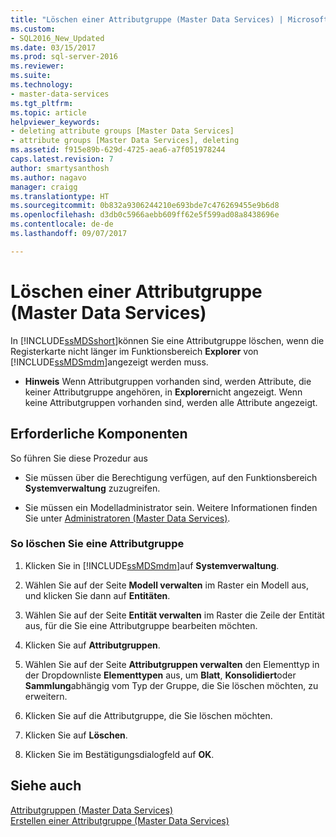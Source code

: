 ```yaml
---
title: "Löschen einer Attributgruppe (Master Data Services) | Microsoft-Dokumentation"
ms.custom:
- SQL2016_New_Updated
ms.date: 03/15/2017
ms.prod: sql-server-2016
ms.reviewer: 
ms.suite: 
ms.technology:
- master-data-services
ms.tgt_pltfrm: 
ms.topic: article
helpviewer_keywords:
- deleting attribute groups [Master Data Services]
- attribute groups [Master Data Services], deleting
ms.assetid: f915e89b-629d-4725-aea6-a7f051978244
caps.latest.revision: 7
author: smartysanthosh
ms.author: nagavo
manager: craigg
ms.translationtype: HT
ms.sourcegitcommit: 0b832a9306244210e693bde7c476269455e9b6d8
ms.openlocfilehash: d3db0c5966aebb609ff62e5f599ad08a8438696e
ms.contentlocale: de-de
ms.lasthandoff: 09/07/2017

---
```

# <a name="delete-an-attribute-group-master-data-services"></a>Löschen einer Attributgruppe (Master Data Services)
  In [!INCLUDE[ssMDSshort](../includes/ssmdsshort-md.md)]können Sie eine Attributgruppe löschen, wenn die Registerkarte nicht länger im Funktionsbereich **Explorer** von [!INCLUDE[ssMDSmdm](../includes/ssmdsmdm-md.md)]angezeigt werden muss.  
  
-   **Hinweis** Wenn Attributgruppen vorhanden sind, werden Attribute, die keiner Attributgruppe angehören, in **Explorer**nicht angezeigt. Wenn keine Attributgruppen vorhanden sind, werden alle Attribute angezeigt.  
  
## <a name="prerequisites"></a>Erforderliche Komponenten  
 So führen Sie diese Prozedur aus  
  
-   Sie müssen über die Berechtigung verfügen, auf den Funktionsbereich **Systemverwaltung** zuzugreifen.  
  
-   Sie müssen ein Modelladministrator sein. Weitere Informationen finden Sie unter [Administratoren &#40;Master Data Services&#41;](../master-data-services/administrators-master-data-services.md).  
  
### <a name="to-delete-an-attribute-group"></a>So löschen Sie eine Attributgruppe  
  
1.  Klicken Sie in [!INCLUDE[ssMDSmdm](../includes/ssmdsmdm-md.md)]auf **Systemverwaltung**.  
  
2.  Wählen Sie auf der Seite **Modell verwalten** im Raster ein Modell aus, und klicken Sie dann auf **Entitäten**.  
  
3.  Wählen Sie auf der Seite **Entität verwalten** im Raster die Zeile der Entität aus, für die Sie eine Attributgruppe bearbeiten möchten.  
  
4.  Klicken Sie auf **Attributgruppen**.  
  
5.  Wählen Sie auf der Seite **Attributgruppen verwalten** den Elementtyp in der Dropdownliste **Elementtypen** aus, um **Blatt**, **Konsolidiert**oder **Sammlung**abhängig vom Typ der Gruppe, die Sie löschen möchten, zu erweitern.  
  
6.  Klicken Sie auf die Attributgruppe, die Sie löschen möchten.  
  
7.  Klicken Sie auf **Löschen**.  
  
8.  Klicken Sie im Bestätigungsdialogfeld auf **OK**.  
  
## <a name="see-also"></a>Siehe auch  
 [Attributgruppen &#40;Master Data Services&#41;](../master-data-services/attribute-groups-master-data-services.md)   
 [Erstellen einer Attributgruppe &#40;Master Data Services&#41;](../master-data-services/create-an-attribute-group-master-data-services.md)  
  
  
